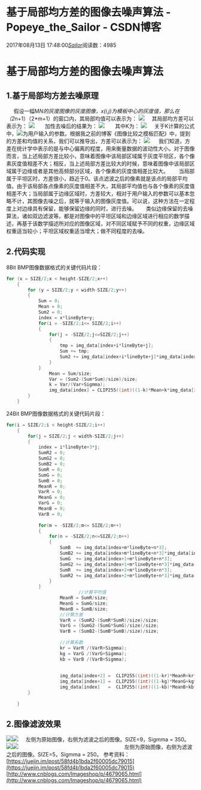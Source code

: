 # 基于局部均方差的图像去噪声算法 - Popeye_the_Sailor - CSDN博客
2017年08月13日 17:48:00[_Sailor_](https://me.csdn.net/lz0499)阅读数：4985
# **基于局部均方差的图像去噪声算法**
## **1.基于局部均方差去噪原理**
     假设一幅M*N的灰度图像的灰度图像，x(i,j)为模板中心的灰度值，那么在（2*n+1）（2*m+1）的窗口内，其局部均值可以表示为：
![](https://img-blog.csdn.net/20170813172221281)
    其局部均方差可以表示为：
![](https://img-blog.csdn.net/20170813172257791)
      加性去噪后的结果为：
![](https://img-blog.csdn.net/20170813172329705)
      其中K为：
![](https://img-blog.csdn.net/20170813172400680)
    关于K计算的公式中，![](https://img-blog.csdn.net/20170813172518987)为用户输入的参数。根据我之前的博客《图像比较之模板匹配》中，提到的方差和均值的关系，我们可以推导出，方差可以表示为：
![](https://img-blog.csdn.net/20170813172631079)
     我们知道，方差在统计学中表示的是与中心偏离的程度，用来衡量数据的波动性大小。对于图像而言，当上述局部方差比较小，意味着图像中该局部区域属于灰度平坦区，各个像素灰度值相差不大；相反，当上述局部方差比较大的时候，意味着图像中该局部区域属于边缘或者是其他高频部分区域，各个像素的灰度值相差比较大。
      当局部属于平坦区时，方差很小，趋近于0。该点滤波之后的像素就是该点的局部平均值。由于该局部各点像素的灰度值相差不大，其局部平均值也与各个像素的灰度值相差不大；当局部属于边缘区域时，方差较大，相对于用户输入的参数可以基本忽略不计，其图像去噪之后，就等于输入的图像灰度值。可以说，这种方法在一定程度上对边缘具有保留，能够保留边缘的同时，进行去噪。
     类似边缘保留的去噪算法，诸如双边滤波等。都是对图像中的平坦区域和边缘区域进行相应的数学描述，再基于该数学描述所对应的图像区域，对不同区域赋予不同的权重，边缘区域权重适当较小；平坦区域权重适当增大；做不同程度的去噪。
## **2.代码实现**
8Bit BMP图像数据格式的关键代码片段：
```cpp
for (x = SIZE/2;x < height-SIZE/2;x++)
	{
		for (y = SIZE/2;y < width-SIZE/2;y++)
		{
			Sum = 0;
			Mean = 0;
			Sum2 = 0;
			index = x*lineByte+y;
			for(i = -SIZE/2;i<= SIZE/2;i++)
			{
				for(j = -SIZE/2;j<=SIZE/2;j++)
				{
					tmp = img_data[index+i*lineByte+j];
					Sum += tmp;
					Sum2 += img_data[index+i*lineByte+j]*img_data[index+i*lineByte+j];
				}
			}
				Mean = Sum/size;
				Var = (Sum2-(Sum*Sum)/size)/size;
				k = Var/(Var+Sigmma);
				img_data[index] = CLIP255((int)((1-k)*Mean+k*img_data[index]));
		}
	}
```
24Bit BMP图像数据格式的关键代码片段：
```cpp
for(i = SIZE/2;i < height-SIZE/2;i++)
	{
		for(j = SIZE/2;j < width-SIZE/2;j++)
		{
			index = i*lineByte+3*j;
			SumR2 = 0;
			SumG2 = 0;
			SumB2 = 0;
			SumR = 0;
			SumG = 0;
			SumB = 0;
			MeanR = 0;
			VarR = 0;
			MeanG = 0;
			VarG = 0;
			MeanB = 0;
			VarB = 0;
			       
			for(m = -SIZE/2;m<= SIZE/2;m++)
			{
				for(n = -SIZE/2;n<=SIZE/2;n++)
				{
					SumB  += img_data[index+m*lineByte+n*3];
					SumB2 += img_data[index+m*lineByte+n*3]*img_data[index+m*lineByte+n*3];
					SumG  += img_data[index+1+m*lineByte+n*3];
					SumG2 += img_data[index+1+m*lineByte+n*3]*img_data[index+1+m*lineByte+n*3];
					SumR  += img_data[index+2+m*lineByte+n*3];
					SumR2 += img_data[index+2+m*lineByte+n*3]*img_data[index+2+m*lineByte+n*3];
				}
			}		
			               //计算平均值
					MeanR = SumR/size;
					MeanG = SumG/size;
					MeanB = SumB/size;
					//计算方差
					VarR = (SumR2-(SumR*SumR)/size)/size;
					VarG = (SumG2-(SumG*SumG)/size)/size;
					VarB = (SumB2-(SumB*SumB)/size)/size;
	
					//计算系数
					kr = VarR /(VarR+Sigmma);
					kg = VarG /(VarG+Sigmma);
					kb = VarB /(VarB+Sigmma);
					
					
					img_data[index+2] =  CLIP255((int)((1-kr)*MeanR+kr*img_data[index+2]));
					img_data[index+1] =  CLIP255((int)((1-kg)*MeanG+kg*img_data[index+1]));
					img_data[index]   =  CLIP255((int)((1-kb)*MeanB+kb*img_data[index]));
		}
		
	}
```
## **2.图像滤波效果**
![](https://img-blog.csdn.net/20170813180305074)![](https://img-blog.csdn.net/20170813180350977)
    左侧为原始图像，右侧为滤波之后的图像。SIZE=9，Sigmma = 350。
![](https://img-blog.csdn.net/20170813174311249)![](https://img-blog.csdn.net/20170813174403352)
                                                                       左侧为原始图像，右侧为滤波之后的图像。SIZE=5，Sigmma = 250。
参考资料：
[https://juejin.im/post/58fd4b1bda2f60005dc79015](https://juejin.im/post/58fd4b1bda2f60005dc79015)
[http://www.cnblogs.com/Imageshop/p/4679065.html](http://www.cnblogs.com/Imageshop/p/4679065.html)
